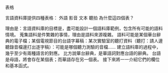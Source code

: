 表格

言語資料庫提供四種表格：
外語
影音
文本
聽拍
為什麼這四個表？

理由是：言語資料庫的目標是，盡可能設計一個語料庫範例，包含所有可能的語料情境。
蒐集語料是件繁雜的事情，理由是語料來源複雜。 語料可能是某個華台辭典的電子檔；某個電視節目的台語字幕稿：某次實驗室的聽打資料（聽打：請人邊聽錄音檔邊打出逐字稿）：可能是哪個聽力測驗的音檔……
建立語料庫的過程中，幾乎至少有兩種語言的對應。 比方說華台辭典，是華語詞對應台語的辭典。 台語是母語，將會存在某個表；而華語存在另一個表。
接下來將一一介紹它們的欄位和基本函式。